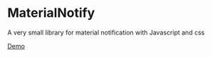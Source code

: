 # MaterialNotify
A very small library for material notification with Javascript and css

<a href="https://codepen.io/AmirMhr/pen/ZELJBVR">Demo</a>
